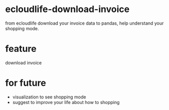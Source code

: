 # ecloudlife-download-invoice
from ecloudlife download your invoice data to pandas, help understand your shopping mode.

# feature
download invoice

# for future
* visualization to see shopping mode
* suggest to improve your life about how to shopping


